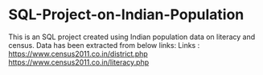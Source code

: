 # SQL-Project-on-Indian-Population



This is an SQL project created using Indian population data on literacy and census.
Data has been extracted from below links: 
Links : https://www.census2011.co.in/district.php
https://www.census2011.co.in/literacy.php

